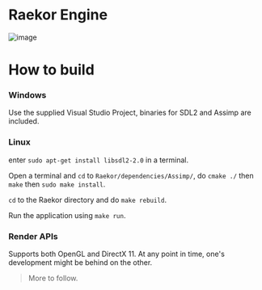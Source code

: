 # Raekor Engine

![image](https://i.imgur.com/nXhVK2H.png)

# How to build

### Windows
Use the supplied Visual Studio Project, binaries for SDL2 and Assimp are included.

### Linux
enter `sudo apt-get install libsdl2-2.0` in a terminal.

Open a terminal and `cd` to `Raekor/dependencies/Assimp/`, do `cmake ./` then `make` then `sudo make install`.

`cd` to the Raekor directory and do `make rebuild`.

Run the application using `make run`.

### Render APIs
Supports both OpenGL and DirectX 11. At any point in time, one's development might be behind on the other.

> More to follow.
